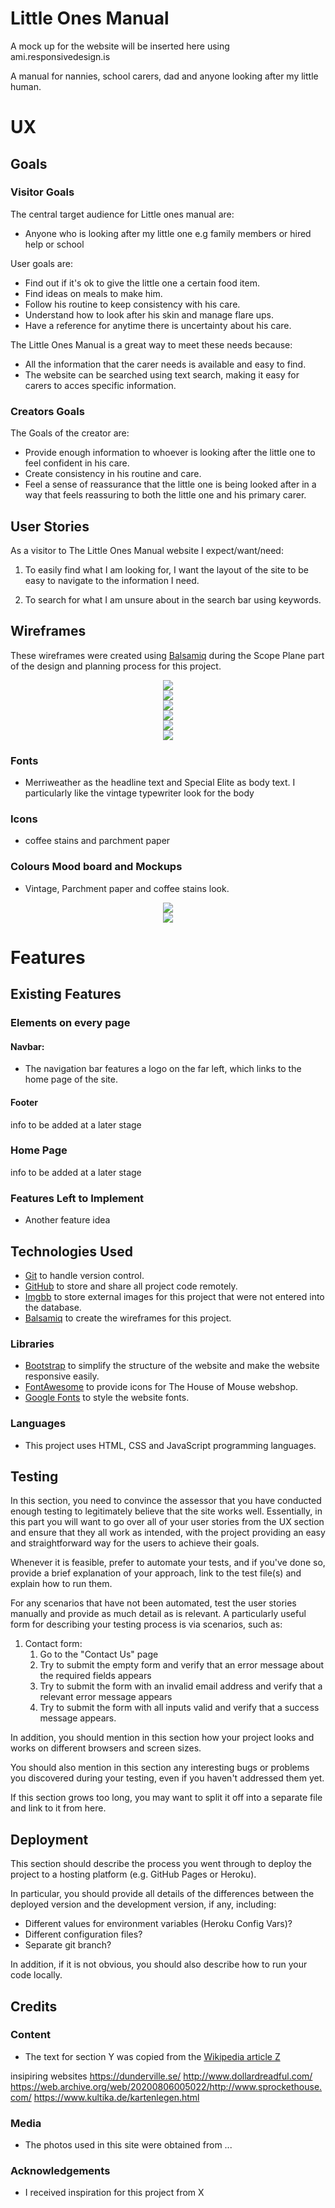 # Little Ones Manual

 A mock up for the website will be inserted here using ami.responsivedesign.is
 
 A manual for nannies, school carers, dad and anyone looking after my little human.
 

# UX

## Goals

### Visitor Goals

The central target audience for Little ones manual are:
- Anyone who is looking after my little one e.g family members or hired help or school

User goals are:
- Find out if it's ok to give the little one a certain food item.
- Find ideas on meals to make him.
- Follow his routine to keep consistency with his care.
- Understand how to look after his skin and manage flare ups.
- Have a reference for anytime there is uncertainty about his care.

The Little Ones Manual is a great way to meet these needs because:
- All the information that the carer needs is available and easy to find.
- The website can be searched using text search, making it easy for 
carers to acces specific information.

### Creators Goals

The Goals of the creator are:
- Provide enough information to whoever is looking after the little one to feel confident 
in his care.
- Create consistency in his routine and care.
- Feel a sense of reassurance that the little one is being looked after in a way
that feels reassuring to both the little one and his primary carer.

## User Stories

As a visitor to The Little Ones Manual website I expect/want/need:

1. To easily find what I am looking for, I want the layout of the site to 
be easy to navigate to the information I need.

1. To search for what I am unsure about in the search bar using keywords.

## Wireframes

These wireframes were created using [Balsamiq](https://balsamiq.com/) during the Scope Plane 
part of the design and planning process for this project. 








<div align="center">
    <img src="https://i.ibb.co/wsH6L94/Home.png"/>
</div>

<div align="center">
    <img src="https://i.ibb.co/myQS9v1/Skincare.png"/>
</div>

<div align="center">
    <img src="https://i.ibb.co/cxN5X16/Diet.png"/>
</div>

<div align="center">
    <img src="https://i.ibb.co/gdcZGQf/Allergies.png"/>
</div>

<div align="center">
    <img src="https://i.ibb.co/cNsKHV4/Meal-Plans.png"/>
</div>

<div align="center">
    <img src="https://i.ibb.co/vDhMPbX/Routine.png"/>
</div>


  

### Fonts

- Merriweather as the headline text and Special Elite as body text. I particularly like the vintage
typewriter look  for the body



### Icons

- coffee stains and parchment paper

### Colours Mood board and Mockups

- Vintage, Parchment paper and coffee stains look.

<div align="center">
    <img src="https://i.ibb.co/JQBVhm1/LOM-moodboard.png"/>
</div>

<div align="center">
    <img src="https://i.ibb.co/SJgYGPG/Home-Page-Quick-Guide-Mock-up.png"/>
</div>



# Features
 
## Existing Features

### Elements on every page

#### Navbar:

- The navigation bar features a logo on the far left, which links to the home page of the site.

#### Footer

info to be added at a later stage

### Home Page

info to be added at a later stage

### Features Left to Implement
- Another feature idea

## Technologies Used

- [Git](https://gist.github.com/derhuerst/1b15ff4652a867391f03) to handle version control.
- [GitHub](https://github.com/) to store and share all project code remotely.
- [Imgbb](https://imgbb.com) to store external images for this project that were not entered into the database.
- [Balsamiq](https://balsamiq.com/) to create the wireframes for this project.

### Libraries

- [Bootstrap](https://www.bootstrapcdn.com/) to simplify the structure of the website and make the website responsive easily.
- [FontAwesome](https://www.bootstrapcdn.com/fontawesome/) to provide icons for The House of Mouse webshop.
- [Google Fonts](https://fonts.google.com/) to style the website fonts.

### Languages
- This project uses HTML, CSS and JavaScript programming languages.


## Testing

In this section, you need to convince the assessor that you have conducted enough testing to legitimately believe that the site works well. Essentially, in this part you will want to go over all of your user stories from the UX section and ensure that they all work as intended, with the project providing an easy and straightforward way for the users to achieve their goals.

Whenever it is feasible, prefer to automate your tests, and if you've done so, provide a brief explanation of your approach, link to the test file(s) and explain how to run them.

For any scenarios that have not been automated, test the user stories manually and provide as much detail as is relevant. A particularly useful form for describing your testing process is via scenarios, such as:

1. Contact form:
    1. Go to the "Contact Us" page
    2. Try to submit the empty form and verify that an error message about the required fields appears
    3. Try to submit the form with an invalid email address and verify that a relevant error message appears
    4. Try to submit the form with all inputs valid and verify that a success message appears.

In addition, you should mention in this section how your project looks and works on different browsers and screen sizes.

You should also mention in this section any interesting bugs or problems you discovered during your testing, even if you haven't addressed them yet.

If this section grows too long, you may want to split it off into a separate file and link to it from here.

## Deployment

This section should describe the process you went through to deploy the project to a hosting platform (e.g. GitHub Pages or Heroku).

In particular, you should provide all details of the differences between the deployed version and the development version, if any, including:
- Different values for environment variables (Heroku Config Vars)?
- Different configuration files?
- Separate git branch?

In addition, if it is not obvious, you should also describe how to run your code locally.


## Credits

### Content
- The text for section Y was copied from the [Wikipedia article Z](https://en.wikipedia.org/wiki/Z)

insipiring websites
 https://dunderville.se/
 http://www.dollardreadful.com/
 https://web.archive.org/web/20200806005022/http://www.sprockethouse.com/
 https://www.kultika.de/kartenlegen.html

### Media
- The photos used in this site were obtained from ...

### Acknowledgements

- I received inspiration for this project from X